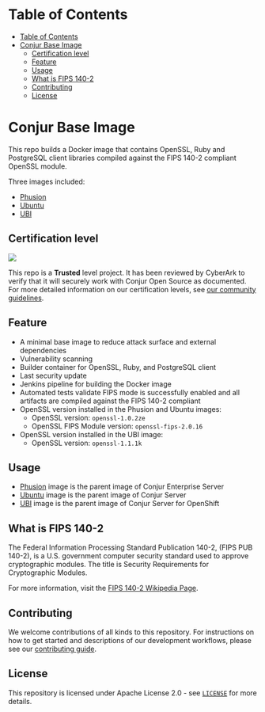 # Table of Contents

- [Table of Contents](#table-of-contents)
- [Conjur Base Image](#conjur-base-image)
  - [Certification level](#certification-level)
  - [Feature](#feature)
  - [Usage](#usage)
  - [What is FIPS 140-2](#what-is-fips-140-2)
  - [Contributing](#contributing)
  - [License](#license)

# Conjur Base Image

This repo builds a Docker image that contains OpenSSL, Ruby and PostgreSQL client libraries compiled against the FIPS 140-2 compliant OpenSSL module.

Three images included:
- [Phusion](./phusion-ruby-fips/)
- [Ubuntu](./ubuntu-ruby-fips/)
- [UBI](./ubi-ruby-fips/)

## Certification level

![](https://img.shields.io/badge/Certification%20Level-Trusted-007BFF?link=https://github.com/cyberark/community/blob/main/Conjur/conventions/certification-levels.md)

This repo is a **Trusted** level project. It has been reviewed by CyberArk to verify that it will securely
work with Conjur Open Source as documented. For more detailed information on our certification levels, see
[our community guidelines](https://github.com/cyberark/community/blob/main/Conjur/conventions/certification-levels.md#community).


## Feature

* A minimal base image to reduce attack surface and external dependencies
* Vulnerability scanning
* Builder container for OpenSSL, Ruby, and PostgreSQL client
* Last security update
* Jenkins pipeline for building the Docker image
* Automated tests validate FIPS mode is successfully enabled and all artifacts are compiled against the FIPS 140-2 compliant
* OpenSSL version installed in the Phusion and Ubuntu images:
  * OpenSSL version: `openssl-1.0.2ze`
  * OpenSSL FIPS Module version: `openssl-fips-2.0.16`
* OpenSSL version installed in the UBI image:
  * OpenSSL version: `openssl-1.1.1k`

## Usage

- [Phusion](./phusion-ruby-fips/) image is the parent image of Conjur Enterprise Server
- [Ubuntu](./ubuntu-ruby-fips/) image is the parent image of Conjur Server
- [UBI](./ubi-ruby-fips/) image is the parent image of Conjur Server for OpenShift

## What is FIPS 140-2

The Federal Information Processing Standard Publication 140-2, (FIPS PUB 140-2), is a U.S. government computer security standard used to approve cryptographic modules.
The title is Security Requirements for Cryptographic Modules.

For more information, visit the [FIPS 140-2 Wikipedia Page](https://en.wikipedia.org/wiki/FIPS_140-2).

## Contributing

We welcome contributions of all kinds to this repository. For instructions on how to get started and descriptions
of our development workflows, please see our [contributing guide](https://github.com/cyberark/conjur-base-image/blob/main/CONTRIBUTING.md).

## License

This repository is licensed under Apache License 2.0 - see [`LICENSE`](LICENSE) for more details.
